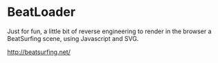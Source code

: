 # BeatLoader

Just for fun, a little bit of reverse engineering to render in the browser a BeatSurfing scene, using Javascript and SVG.

http://beatsurfing.net/